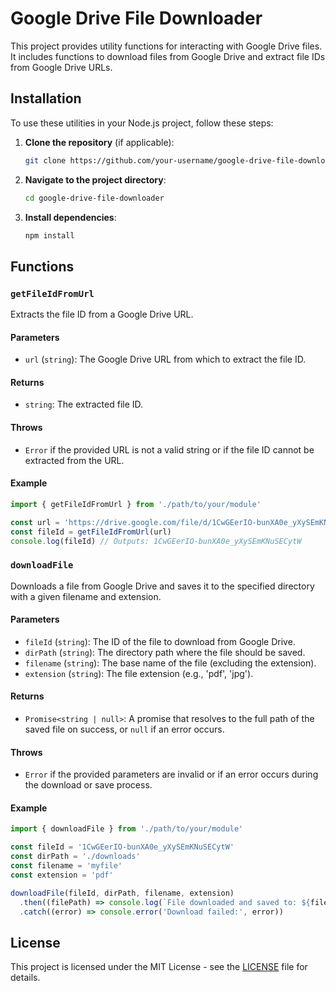 # Google Drive File Downloader

This project provides utility functions for interacting with Google Drive files. It includes functions to download files from Google Drive and extract file IDs from Google Drive URLs.

## Installation

To use these utilities in your Node.js project, follow these steps:

1. **Clone the repository** (if applicable):

   ```bash
   git clone https://github.com/your-username/google-drive-file-downloader.git
   ```

2. **Navigate to the project directory**:

   ```bash
   cd google-drive-file-downloader
   ```

3. **Install dependencies**:
   ```bash
   npm install
   ```

## Functions

### `getFileIdFromUrl`

Extracts the file ID from a Google Drive URL.

#### Parameters

- `url` (`string`): The Google Drive URL from which to extract the file ID.

#### Returns

- `string`: The extracted file ID.

#### Throws

- `Error` if the provided URL is not a valid string or if the file ID cannot be extracted from the URL.

#### Example

```javascript
import { getFileIdFromUrl } from './path/to/your/module'

const url = 'https://drive.google.com/file/d/1CwGEerIO-bunXA0e_yXySEmKNuSECytW/view?usp=sharing'
const fileId = getFileIdFromUrl(url)
console.log(fileId) // Outputs: 1CwGEerIO-bunXA0e_yXySEmKNuSECytW
```

### `downloadFile`

Downloads a file from Google Drive and saves it to the specified directory with a given filename and extension.

#### Parameters

- `fileId` (`string`): The ID of the file to download from Google Drive.
- `dirPath` (`string`): The directory path where the file should be saved.
- `filename` (`string`): The base name of the file (excluding the extension).
- `extension` (`string`): The file extension (e.g., 'pdf', 'jpg').

#### Returns

- `Promise<string | null>`: A promise that resolves to the full path of the saved file on success, or `null` if an error occurs.

#### Throws

- `Error` if the provided parameters are invalid or if an error occurs during the download or save process.

#### Example

```javascript
import { downloadFile } from './path/to/your/module'

const fileId = '1CwGEerIO-bunXA0e_yXySEmKNuSECytW'
const dirPath = './downloads'
const filename = 'myfile'
const extension = 'pdf'

downloadFile(fileId, dirPath, filename, extension)
  .then((filePath) => console.log(`File downloaded and saved to: ${filePath}`))
  .catch((error) => console.error('Download failed:', error))
```

## License

This project is licensed under the MIT License - see the [LICENSE](LICENSE) file for details.

